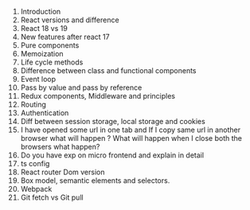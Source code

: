 1. Introduction
2. React versions and difference
3. React 18 vs 19
4. New features after react 17
5. Pure components
6. Memoization
7. Life cycle methods
8. Difference between class and functional components
9.  Event loop
10. Pass by value and pass by reference
11. Redux components, Middleware and principles
12. Routing
13. Authentication
14. Diff between session storage, local storage and cookies
15. I have opened some url in one tab and If I copy same url in another browser what will happen ? What will happen when I close both the browsers what happen?
16. Do you have exp on micro frontend and explain in detail
17. ts config
18. React router Dom version
19. Box model, semantic elements and selectors.
20. Webpack
21. Git fetch vs Git pull